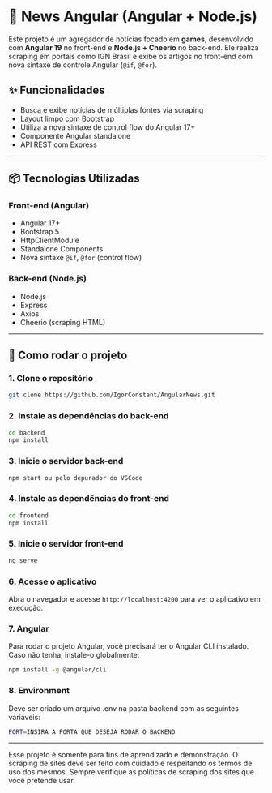 # 📰 News Angular (Angular + Node.js)

Este projeto é um agregador de notícias focado em **games**, desenvolvido com **Angular 19** no front-end e **Node.js + Cheerio** no back-end. Ele realiza scraping em portais como IGN Brasil e exibe os artigos no front-end com nova sintaxe de controle Angular (`@if`, `@for`).

## ✨ Funcionalidades

- Busca e exibe notícias de múltiplas fontes via scraping
- Layout limpo com Bootstrap
- Utiliza a nova sintaxe de control flow do Angular 17+
- Componente Angular standalone
- API REST com Express

---

## 📦 Tecnologias Utilizadas

### Front-end (Angular)

- Angular 17+
- Bootstrap 5
- HttpClientModule
- Standalone Components
- Nova sintaxe `@if`, `@for` (control flow)

### Back-end (Node.js)

- Node.js
- Express
- Axios
- Cheerio (scraping HTML)

---

## 🚀 Como rodar o projeto

### 1. Clone o repositório

```bash
git clone https://github.com/IgorConstant/AngularNews.git
```

### 2. Instale as dependências do back-end

```bash
cd backend
npm install
```
### 3. Inicie o servidor back-end

```bash
npm start ou pelo depurador do VSCode
```

### 4. Instale as dependências do front-end

```bash
cd frontend
npm install
```

### 5. Inicie o servidor front-end

```bash
ng serve
```
### 6. Acesse o aplicativo
Abra o navegador e acesse `http://localhost:4200` para ver o aplicativo em execução.

### 7. Angular
Para rodar o projeto Angular, você precisará ter o Angular CLI instalado. Caso não tenha, instale-o globalmente:

```bash
npm install -g @angular/cli
```

### 8. Environment
Deve ser criado um arquivo .env na pasta backend com as seguintes variáveis:

```bash
PORT=INSIRA A PORTA QUE DESEJA RODAR O BACKEND
```

---

Esse projeto é somente para fins de aprendizado e demonstração. O scraping de sites deve ser feito com cuidado e respeitando os termos de uso dos mesmos. Sempre verifique as políticas de scraping dos sites que você pretende usar.
